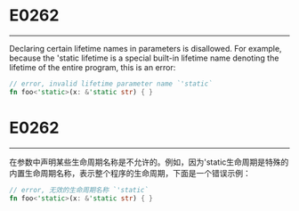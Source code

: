 # E0262

---

Declaring certain lifetime names in parameters is disallowed. For example, because the 'static lifetime is a special built-in lifetime name denoting the lifetime of the entire program, this is an error:

```rust
// error, invalid lifetime parameter name `'static`
fn foo<'static>(x: &'static str) { }
```

# E0262

---

在参数中声明某些生命周期名称是不允许的。例如，因为'static生命周期是特殊的内置生命周期名称，表示整个程序的生命周期，下面是一个错误示例：

```rust
// error, 无效的生命周期名称 `'static`
fn foo<'static>(x: &'static str) { }
```